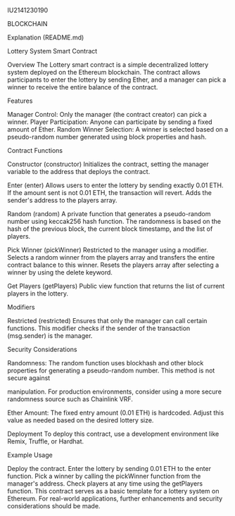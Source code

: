 IU2141230190

BLOCKCHAIN

Explanation (README.md)

Lottery System Smart Contract


Overview
The Lottery smart contract is a simple decentralized lottery system deployed on the Ethereum blockchain. The contract allows participants to enter the lottery by sending Ether, and a manager can pick a winner to receive the entire balance of the contract.


Features

Manager Control: Only the manager (the contract creator) can pick a winner.
Player Participation: Anyone can participate by sending a fixed amount of Ether.
Random Winner Selection: A winner is selected based on a pseudo-random number generated using block properties and hash.


Contract Functions

Constructor (constructor)
Initializes the contract, setting the manager variable to the address that deploys the contract.

Enter (enter)
Allows users to enter the lottery by sending exactly 0.01 ETH. If the amount sent is not 0.01 ETH, the transaction will revert.
Adds the sender's address to the players array.

Random (random)
A private function that generates a pseudo-random number using keccak256 hash function.
The randomness is based on the hash of the previous block, the current block timestamp, and the list of players.

Pick Winner (pickWinner)
Restricted to the manager using a modifier.
Selects a random winner from the players array and transfers the entire contract balance to this winner.
Resets the players array after selecting a winner by using the delete keyword.

Get Players (getPlayers)
Public view function that returns the list of current players in the lottery.


Modifiers

Restricted (restricted)
Ensures that only the manager can call certain functions. This modifier checks if the sender of the transaction (msg.sender) is the manager.


Security Considerations

Randomness: The random function uses blockhash and other block properties for generating a pseudo-random number. This method is not secure against 

manipulation. For production environments, consider using a more secure randomness source such as Chainlink VRF.

Ether Amount: The fixed entry amount (0.01 ETH) is hardcoded. Adjust this value as needed based on the desired lottery size.

Deployment
To deploy this contract, use a development environment like Remix, Truffle, or Hardhat.


Example Usage

Deploy the contract.
Enter the lottery by sending 0.01 ETH to the enter function.
Pick a winner by calling the pickWinner function from the manager's address.
Check players at any time using the getPlayers function.
This contract serves as a basic template for a lottery system on Ethereum. For real-world applications, further enhancements and security considerations should be made.
